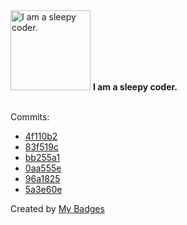 <img src="https://my-badges.github.io/my-badges/sleepy-coder.png" alt="I am a sleepy coder." title="I am a sleepy coder." width="128">
<strong>I am a sleepy coder.</strong>
<br><br>

Commits:

- <a href="https://github.com/wcrum/is-it-down-2/commit/4f110b28d9a88a579b033d6919e50aa1d60f6c4c">4f110b2</a>
- <a href="https://github.com/wcrum/hauler-docs/commit/83f519c85c2a1173f46c56c66e6e42807f6267c8">83f519c</a>
- <a href="https://github.com/wcrum/wcrum/commit/bb255a1a20b8a25cd11f456d35cc22545ee52a9d">bb255a1</a>
- <a href="https://github.com/wcrum/wcrum/commit/0aa555e265609949841c943e89df0417d69fe4c6">0aa555e</a>
- <a href="https://github.com/validator-labs/validator-plugin-kubescape/commit/96a1825fb157d227b67e2764bec155ecb1dc0d86">96a1825</a>
- <a href="https://github.com/wcrum/wcrum/commit/5a3e60e50f316719ea545f3e7581c6dc35083a0f">5a3e60e</a>


Created by <a href="https://github.com/my-badges/my-badges">My Badges</a>